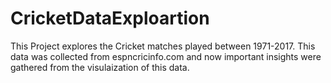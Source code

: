 # CricketDataExploartion

This Project explores the Cricket matches played between 1971-2017. This data was collected from espncricinfo.com and now important insights were gathered from the visulaization of this data.

